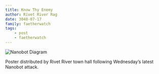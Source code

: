 ```yaml
---
title: Know Thy Enemy
author: Rivet River Rag
date: 3048-07-17
family: faetherwatch
tags:
    - post
    - faetherwatch
---
```


![Nanobot Diagram](/static/img/nanobot-diagram-know-thy-enemy.png)

Poster distributed by Rivet River town hall following Wednesday’s latest Nanobot attack.
